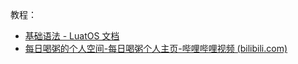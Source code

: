 教程：

- [基础语法 - LuatOS 文档](https://wiki.luatos.com/luaGuide/introduction.html)
- [每日喝粥的个人空间-每日喝粥个人主页-哔哩哔哩视频 (bilibili.com)](https://space.bilibili.com/532832)
